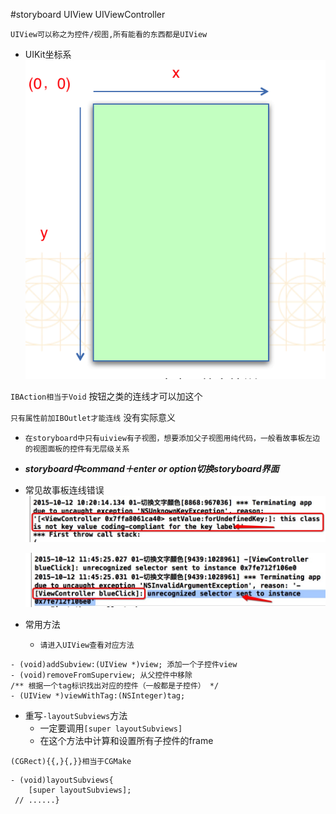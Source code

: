 #storyboard UIView UIViewController

`UIView可以称之为控件/视图,所有能看的东西都是UIView`
  - UIKit坐标系
     ![](/assets/UIKit坐标系.png)

`IBAction相当于Void` 按钮之类的连线才可以加这个

`只有属性前加IBOutlet才能连线` 没有实际意义


- `在storyboard中只有uiview有子视图，想要添加父子视图用纯代码，一般看故事板左边的视图面板的控件有无层级关系`

 - **_storyboard中command＋enter or option切换storyboard界面_**

 - 常见故事板连线错误
    ![](/assets/storyboard_error1.png)

    ![](/assets/storyboard_error2.png)

- 常用方法
  - `请进入UIView查看对应方法`

```obj
- (void)addSubview:(UIView *)view; 添加一个子控件view
- (void)removeFromSuperview; 从父控件中移除
/** 根据一个tag标识找出对应的控件（一般都是子控件） */
- (UIView *)viewWithTag:(NSInteger)tag; 
```
- 重写`-layoutSubviews`方法
  - 一定要调用`[super layoutSubviews]`
  - 在这个方法中计算和设置所有子控件的frame 

`(CGRect){{,}{,}}相当于CGMake`

```obj
- (void)layoutSubviews{
    [super layoutSubviews];
 // ......}

```


